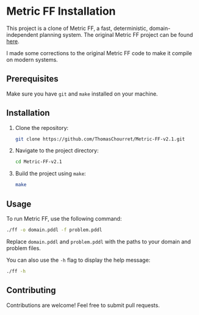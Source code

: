 # Metric FF Installation

This project is a clone of Metric FF, a fast, deterministic, domain-independent planning system. The original Metric FF project can be found [here](https://fai.cs.uni-saarland.de/hoffmann/ff.html).

I made some corrections to the original Metric FF code to make it compile on modern systems. 

## Prerequisites

Make sure you have `git` and `make` installed on your machine.

## Installation

1. Clone the repository:

    ```bash
    git clone https://github.com/ThomasChourret/Metric-FF-v2.1.git
    ```

2. Navigate to the project directory:

    ```bash
    cd Metric-FF-v2.1
    ```

3. Build the project using `make`:

    ```bash
    make
    ```

## Usage

To run Metric FF, use the following command:

```bash
./ff -o domain.pddl -f problem.pddl
```

Replace `domain.pddl` and `problem.pddl` with the paths to your domain and problem files.

You can also use the `-h` flag to display the help message:

```bash
./ff -h
```

## Contributing

Contributions are welcome! Feel free to submit pull requests.
